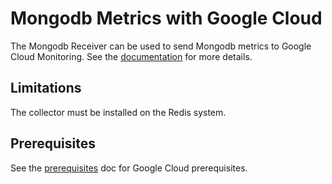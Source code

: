 # Mongodb Metrics with Google Cloud

The Mongodb Receiver can be used to send Mongodb metrics to Google Cloud Monitoring. See the [documentation](https://github.com/open-telemetry/opentelemetry-collector-contrib/tree/main/receiver/mongodbreceiver) for more details.

## Limitations

The collector must be installed on the Redis system.

## Prerequisites

See the [prerequisites](../prerequisites.md) doc for Google Cloud prerequisites.
